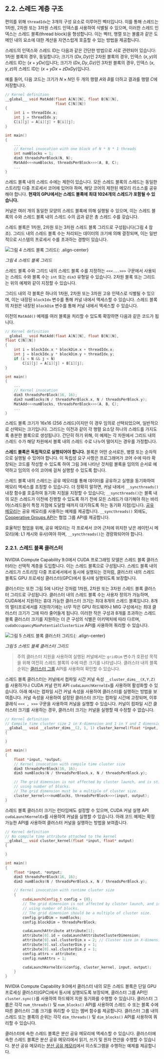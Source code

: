 ## 2.2. 스레드 계층 구조

편의를 위해 `threadIdx`는 3개의 구성 요소로 이루어진 벡터입니다. 이를 통해 스레드는 1차원, 2차원 또는 3차원 스레드 인덱스를 사용하여 식별될 수 있으며, 이러한 스레드 인덱스는 스레드 블록(thread block)을 형성합니다. 이는 벡터, 행렬 또는 볼륨과 같은 도메인 내의 요소에 대한 계산을 자연스럽게 호출할 수 있는 방법을 제공합니다.

스레드의 인덱스와 스레드 ID는 다음과 같은 간단한 방법으로 서로 관련되어 있습니다: 1차원 블록의 경우, 동일합니다; 크기가 $(Dx, Dy)$인 2차원 블록의 경우, 인덱스 $(x, y)$의 스레드 ID는 $(x + y Dx)$입니다; 크기가 $(Dx, Dy, Dz)$인 3차원 블록의 경우, 인덱스 $(x, y, z)$의 스레드 ID는 $(x + y Dx + z Dx Dy)$입니다.

예를 들어, 다음 코드는 크기가 $N \times N$인 두 개의 행렬 $A$와 $B$를 더하고 결과를 행렬 $C$에 저장합니다.

```cpp
// Kernel definition
__global__ void MatAdd(float A[N][N], float B[N][N],
                       float C[N][N])
{
    int i = threadIdx.x;
    int j = threadIdx.y;
    C[i][j] = A[i][j] + B[i][j];
}

int main()
{
    ...
    // Kernel invocation with one block of N * N * 1 threads
    int numBlocks = 1;
    dim3 threadsPerBlock(N, N);
    MatAdd<<<numBlocks, threadsPerBlock>>>(A, B, C);
    ...
}
```

스레드 블록 내의 스레드 수에는 제한이 있습니다. 모든 스레드 블록의 스레드는 동일한 스트리밍 다중 프로세서 코어에 있어야 하며, 해당 코어의 제한된 메모리 리소스를 공유해야 합니다. **현재의 GPU에서는 스레드 블록에 최대 1024개의 스레드가 포함될 수 있습니다.**

커널은 여러 개의 동일한 모양의 스레드 블록에 의해 실행될 수 있으며, 이는 스레드 블록의 수와 스레드 블록 내의 스레드 수의 곱과 같은 총 스레드 수를 갖습니다.

스레드 블록은 1차원, 2차원 또는 3차원 스레드 블록 그리드로 구성됩니다(그림 4 참조). 그리드 내의 스레드 블록 수는 처리되는 데이터의 크기에 의해 결정되며, 이는 일반적으로 시스템의 프로세서 수를 초과하는 경향이 있습니다.

![그림 4 스레드 블록 그리드](https://docs.nvidia.com/cuda/cuda-c-programming-guide/_images/grid-of-thread-blocks.png){: .align-center}

*그림 4 스레드 블록 그리드*

스레드 블록 수와 그리드 내의 스레드 블록 수를 지정하는 `<<<...>>>` 구문에서 사용되는 스레드 수와 블록 수는 `int` 또는 `dim3` 유형일 수 있습니다. 2차원 블록 또는 그리드는 위의 예제와 같이 지정할 수 있습니다.

그리드 내의 각 블록은 하나의 1차원, 2차원 또는 3차원 고유 인덱스로 식별될 수 있으며, 이는 내장된 `blockIdx` 변수를 통해 커널 내에서 액세스할 수 있습니다. 스레드 블록의 차원은 내장된 `blockDim` 변수를 통해 커널 내에서 액세스할 수 있습니다.

이전의 `MatAdd()` 예제를 여러 블록을 처리할 수 있도록 확장하면 다음과 같은 코드가 됩니다.

```cpp
// Kernel definition
__global__ void MatAdd(float A[N][N], float B[N][N],
float C[N][N])
{
    int i = blockIdx.x * blockDim.x + threadIdx.x;
    int j = blockIdx.y * blockDim.y + threadIdx.y;
    if (i < N && j < N)
        C[i][j] = A[i][j] + B[i][j];
}

int main()
{
    ...
    // Kernel invocation
    dim3 threadsPerBlock(16, 16);
    dim3 numBlocks(N / threadsPerBlock.x, N / threadsPerBlock.y);
    MatAdd<<<numBlocks, threadsPerBlock>>>(A, B, C);
    ...
}
```

스레드 블록 크기가 16x16 (256 스레드)이지만 이 경우 임의로 선택되었으며, 일반적으로 선택되는 크기입니다. 그리드는 이전과 같이 각 행렬 요소당 하나의 스레드를 가지도록 충분한 블록으로 생성됩니다. 간단히 하기 위해, 이 예제는 각 차원에서 그리드 내의 스레드 수가 해당 차원에서 블록 내의 스레드 수로 나누어 떨어지는 경우를 가정합니다.

**스레드 블록은 독립적으로 실행되어야 합니다.** 블록은 어떤 순서로든, 병렬 또는 순차적으로 실행될 수 있어야 합니다. 이 독립성 요구 사항은 프로그래머가 코어 수에 따라 확장되는 코드를 작성할 수 있도록 하여 그림 3에 나타난 것처럼 블록을 임의의 순서로 예약하고 임의의 수의 코어에 걸쳐 실행할 수 있도록 합니다.

스레드 블록 내의 스레드는 공유 메모리를 통해 데이터를 공유하고 실행을 동기화하여 메모리 액세스를 조정할 수 있습니다. 더 정확히 말하면, 커널 내에서 `__syncthreads()` 내장 함수를 호출하여 동기화 지점을 지정할 수 있습니다; `__syncthreads()`는 블록 내의 모든 스레드가 이전에 진행할 수 있도록 하기 전에 모든 스레드가 대기해야 하는 바리어(스레드들이 특정 지점에 도달할 때까지 대기하도록 하는 동기화 지점)입니다. [공유 메모리](https://docs.nvidia.com/cuda/cuda-c-programming-guide/#shared-memory)는 공유 메모리를 사용하는 예제를 제공합니다. `__syncthreads()` 외에도, [Cooperative Groups API](https://docs.nvidia.com/cuda/cuda-c-programming-guide/#cooperative-groups)는 협업 그룹 API를 제공합니다.

효율적인 협업을 위해, 공유 메모리는 각 프로세서 코어 근처에 위치한 낮은 레이턴시 메모리(예: L1 캐시와 유사)여야 하며, `__syncthreads()`는 경량화되어야 합니다.

### 2.2.1. 스레드 블록 클러스터

NVIDIA Compute Capability 9.0에서 CUDA 프로그래밍 모델은 스레드 블록 클러스터라는 선택적 계층을 도입합니다. 이는 스레드 블록으로 구성됩니다. 스레드 블록 내의 스레드가 스트리밍 다중 프로세서에서 동시에 실행되는 것처럼, 클러스터 내의 스레드 블록도 GPU 프로세싱 클러스터(GPC)에서 동시에 실행되도록 보장합니다.

클러스터는 또한 그림 5에 나타난 것처럼 1차원, 2차원 또는 3차원 스레드 블록 클러스터 그리드로 구성됩니다. 클러스터 내의 스레드 블록 수는 사용자 정의가 가능하며, CUDA에서 지원하는 휴대 가능한 클러스터 크기는 최대 8개의 스레드 블록입니다. 8개의 멀티프로세서를 지원하기에는 너무 작은 GPU 하드웨어나 MIG 구성에서는 최대 클러스터 크기가 그에 따라 줄어들게 됩니다. 이러한 작은 구성과 8개를 초과하는 스레드 블록 클러스터 크기를 지원하는 더 큰 구성의 식별은 아키텍처에 따라 다르며, `cudaOccupancyMaxPotentialClusterSize` API를 사용하여 쿼리할 수 있습니다.

![그림 5 스레드 블록 클러스터 그리드](https://docs.nvidia.com/cuda/cuda-c-programming-guide/_images/grid-of-clusters.png){: .align-center}

*그림 5 스레드 블록 클러스터 그리드*

> 주의
> 클러스터 지원을 사용하여 실행된 커널에서는 `gridDim` 변수가 호환성 목적을 위해 여전히 스레드 블록의 수에 따른 크기를 나타냅니다. 클러스터 내의 블록 순위는 [클러스터 그룹](https://docs.nvidia.com/cuda/cuda-c-programming-guide/#cluster-group-cg) API를 사용하여 확인할 수 있습니다.

스레드 블록 클러스터는 커널에서 컴파일 시간 커널 속성 `__cluster_dims__(X,Y,Z)`를 사용하거나 CUDA 커널 런치 API `cudaLaunchKernelEx`를 사용하여 활성화할 수 있습니다. 아래 예시는 컴파일 시간 커널 속성을 사용하여 클러스터를 실행하는 방법을 보여줍니다. 커널 속성을 사용하여 설정된 클러스터 크기는 컴파일 시간에 고정되며, 이후 클래식 `<<< , >>>` 구문을 사용하여 커널을 실행할 수 있습니다. 커널이 컴파일 시간 클러스터 크기를 사용하는 경우, 클러스터 크기는 커널을 실행할 때 수정할 수 없습니다.

```cpp
// Kernel definition
// Compile time cluster size 2 in X-dimension and 1 in Y and Z dimension
__global__ void __cluster_dims__(2, 1, 1) cluster_kernel(float *input, float* output)
{

}

int main()
{
    float *input, *output;
    // Kernel invocation with compile time cluster size
    dim3 threadsPerBlock(16, 16);
    dim3 numBlocks(N / threadsPerBlock.x, N / threadsPerBlock.y);

    // The grid dimension is not affected by cluster launch, and is still enumerated
    // using number of blocks.
    // The grid dimension must be a multiple of cluster size.
    cluster_kernel<<<numBlocks, threadsPerBlock>>>(input, output);
}
```

스레드 블록 클러스터 크기는 런타임에도 설정할 수 있으며, CUDA 커널 실행 API `cudaLaunchKernelEx`를 사용하여 커널을 실행할 수 있습니다. 아래 코드 예제는 확장 가능한 API를 사용하여 클러스터 커널을 실행하는 방법을 보여줍니다.

```cpp
// Kernel definition
// No compile time attribute attached to the kernel
__global__ void cluster_kernel(float *input, float* output)
{

}

int main()
{
    float *input, *output;
    dim3 threadsPerBlock(16, 16);
    dim3 numBlocks(N / threadsPerBlock.x, N / threadsPerBlock.y);

    // Kernel invocation with runtime cluster size
    {
        cudaLaunchConfig_t config = {0};
        // The grid dimension is not affected by cluster launch, and is still enumerated
        // using number of blocks.
        // The grid dimension should be a multiple of cluster size.
        config.gridDim = numBlocks;
        config.blockDim = threadsPerBlock;

        cudaLaunchAttribute attribute[1];
        attribute[0].id = cudaLaunchAttributeClusterDimension;
        attribute[0].val.clusterDim.x = 2; // Cluster size in X-dimension
        attribute[0].val.clusterDim.y = 1;
        attribute[0].val.clusterDim.z = 1;
        config.attrs = attribute;
        config.numAttrs = 1;

        cudaLaunchKernelEx(&config, cluster_kernel, input, output);
    }
}
```

NVIDIA Compute Capability 9.0에서 클러스터 내의 모든 스레드 블록은 단일 GPU 프로세싱 클러스터(GPC)에서 동시에 실행되도록 보장되며, 클러스터 그룹 API인 `cluster.sync()`를 사용하여 하드웨어 지원 동기화를 수행할 수 있습니다. 클러스터 그룹은 각각 `num_threads()` 및 `num_blocks()` API를 사용하여 스레드 수 또는 블록 수에 따른 클러스터 그룹 크기를 쿼리할 수 있는 멤버 함수를 제공합니다. 클러스터 그룹 내의 스레드 또는 블록의 순위는 각각 `dim_threads()` 및 `dim_blocks()` API를 사용하여 쿼리할 수 있습니다.

클러스터에 속한 스레드 블록은 분산 공유 메모리에 액세스할 수 있습니다. 클러스터에 속한 스레드 블록은 분산 공유 메모리에서 읽기, 쓰기 및 원자 연산을 수행할 수 있습니다. 분산 공유 메모리는 [분산 공유 메모리](https://docs.nvidia.com/cuda/cuda-c-programming-guide/#distributed-shared-memory)에서 히스토그램을 수행하는 예제를 제공합니다.
